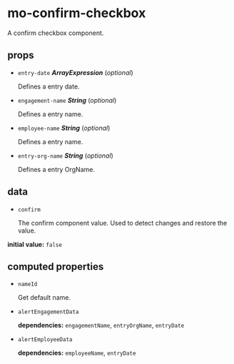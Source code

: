 # mo-confirm-checkbox 

A confirm checkbox component. 

## props 

- `entry-date` ***ArrayExpression*** (*optional*) 

  Defines a entry date. 

- `engagement-name` ***String*** (*optional*) 

  Defines a entry name. 

- `employee-name` ***String*** (*optional*) 

  Defines a entry name. 

- `entry-org-name` ***String*** (*optional*) 

  Defines a entry OrgName. 

## data 

- `confirm` 

  The confirm component value.
  Used to detect changes and restore the value. 

**initial value:** `false` 

## computed properties 

- `nameId` 

  Get default name. 
- `alertEngagementData` 

   **dependencies:** `engagementName`, `entryOrgName`, `entryDate` 

- `alertEmployeeData` 

   **dependencies:** `employeeName`, `entryDate` 


